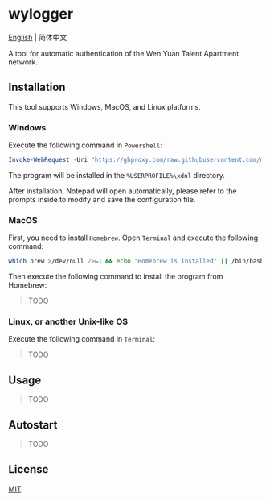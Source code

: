 # wylogger

[English](https://github.com/mafuka/wylogger/blob/main/README.md) | 简体中文

A tool for automatic authentication of the Wen Yuan Talent Apartment network.

## Installation

This tool supports Windows, MacOS, and Linux platforms.

### Windows

Execute the following command in `Powershell`:

```powershell
Invoke-WebRequest -Uri "https://ghproxy.com/raw.githubusercontent.com/mafuka/wylogger/main/script/install.ps1" -OutFile "install.ps1"; .\install.ps1; Remove-Item .\install.ps1
```

The program will be installed in the `%USERPROFILE%\xdnl` directory.

After installation, Notepad will open automatically, please refer to the prompts inside to modify and save the configuration file.

### MacOS

First, you need to install `Homebrew`. Open `Terminal` and execute the following command:

```sh
which brew >/dev/null 2>&1 && echo "Homebrew is installed" || /bin/bash -c "$(curl -fsSL https://raw.githubusercontent.com/Homebrew/install/HEAD/install.sh)"
```

Then execute the following command to install the program from Homebrew:

> TODO

### Linux, or another Unix-like OS

Execute the following command in `Terminal`:

> TODO

## Usage

> TODO

## Autostart

> TODO

## License

[MIT](https://github.com/mafuka/wylogger/blob/main/LICENSE).